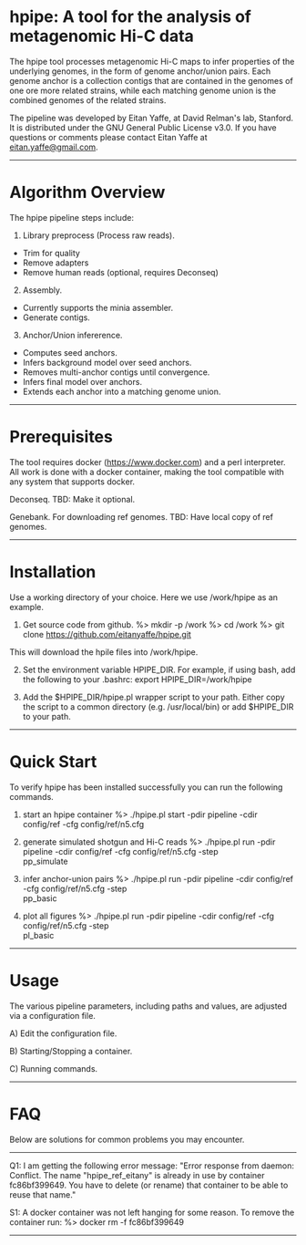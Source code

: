 # hpipe: A tool for the analysis of metagenomic Hi-C data

The hpipe tool processes metagenomic Hi-C maps to infer properties of the
underlying genomes, in the form of genome anchor/union pairs. Each genome 
anchor is a collection contigs that are contained in the genomes of one 
ore more related strains, while each matching genome union is the combined 
genomes of the related strains. 
 
The pipeline was developed by Eitan Yaffe, at David Relman's lab, Stanford. 
It is distributed under the GNU General Public License v3.0. If you have
questions or comments please contact Eitan Yaffe at eitan.yaffe@gmail.com.

--------------------------------------------------------------------------------
# Algorithm Overview

The hpipe pipeline steps include:

1. Library preprocess (Process raw reads).
  - Trim for quality
  - Remove adapters
  - Remove human reads (optional, requires Deconseq)

2. Assembly. 
  - Currently supports the minia assembler.
  - Generate contigs.

3. Anchor/Union infererence.
  - Computes seed anchors.
  - Infers background model over seed anchors.
  - Removes multi-anchor contigs until convergence.
  - Infers final model over anchors.
  - Extends each anchor into a matching genome union. 

--------------------------------------------------------------------------------
# Prerequisites

The tool requires docker (https://www.docker.com) and a perl interpreter. All
work is done with a docker container, making the tool compatible with any 
system that supports docker.

Deconseq. 
TBD: Make it optional.

Genebank. For downloading ref genomes. 
TBD: Have local copy of ref genomes.

--------------------------------------------------------------------------------
# Installation

Use a working directory of your choice. Here we use /work/hpipe as an example.

1. Get source code from github. 
%> mkdir -p /work
%> cd /work
%> git clone https://github.com/eitanyaffe/hpipe.git

This will download the hpile files into /work/hpipe. 

2. Set the environment variable HPIPE_DIR. For example, if using bash, add 
the following to your .bashrc:
export HPIPE_DIR=/work/hpipe

3. Add the $HPIPE_DIR/hpipe.pl wrapper script to your path. Either copy the
script to a common directory (e.g. /usr/local/bin) or add $HPIPE_DIR to your
path.

--------------------------------------------------------------------------------
# Quick Start

To verify hpipe has been installed successfully you can run the following
commands.

1. start an hpipe container
%> ./hpipe.pl start -pdir pipeline -cdir config/ref -cfg config/ref/n5.cfg

2. generate simulated shotgun and Hi-C reads 
%> ./hpipe.pl run -pdir pipeline -cdir config/ref -cfg config/ref/n5.cfg -step \
   pp_simulate

3. infer anchor-union pairs
%> ./hpipe.pl run -pdir pipeline -cdir config/ref -cfg config/ref/n5.cfg -step \
   pp_basic

4. plot all figures
%> ./hpipe.pl run -pdir pipeline -cdir config/ref -cfg config/ref/n5.cfg -step \
   pl_basic

--------------------------------------------------------------------------------
# Usage

The various pipeline parameters, including paths and values, are adjusted via
a configuration file. 

A) Edit the configuration file.

B) Starting/Stopping a container.

C) Running commands.

--------------------------------------------------------------------------------
# FAQ

Below are solutions for common problems you may encounter.

--------------------------------------------------------------------------------

Q1: I am getting the following error message:
"Error response from daemon: Conflict. The name "hpipe_ref_eitany" is already 
in use by container fc86bf399649. You have to delete (or rename) that container 
to be able to reuse that name."

S1: A docker container was not left hanging for some reason. To remove the 
container run:
%> docker rm -f fc86bf399649

--------------------------------------------------------------------------------
